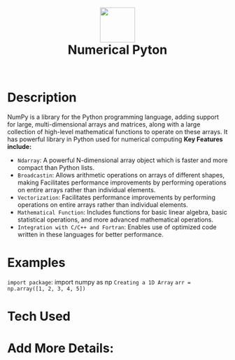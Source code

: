 <div align="center">
      <h1> <img src="#" width="80px"><br/> Numerical Pyton </h1>
     </div>
<p align="center"> <a href="#" target="_blank"><img alt="" src="https://img.shields.io/badge/Website-EA4C89?style=normal&logo=dribbble&logoColor=white" style="vertical-align:center" /></a> <a href="https://twitter.com/nthewindow78505" target="_blank"><img alt="" src="https://img.shields.io/badge/Twitter-1DA1F2?style=normal&logo=twitter&logoColor=white" style="vertical-align:center" /></a> <a href="https://www.facebook.com/maruf.hossain.3958/" target="_blank"><img alt="" src="https://img.shields.io/badge/Facebook-1877F2?style=normal&logo=facebook&logoColor=white" style="vertical-align:center" /></a> <a href="https://www.instagram.com/maruf.hossain.3958/" target="_blank"><img alt="" src="https://img.shields.io/badge/Instagram-E4405F?style=normal&logo=instagram&logoColor=white" style="vertical-align:center" /></a> <a href="https://www.linkedin.com/in/maruf-hossain-682213150/}" target="_blank"><img alt="" src="https://img.shields.io/badge/LinkedIn-0077B5?style=normal&logo=linkedin&logoColor=white" style="vertical-align:center" /></a> </p>

# Description
NumPy is a library for the Python programming language, adding support for large, multi-dimensional arrays and matrices, along with a large collection of high-level mathematical functions to operate on these arrays. It has powerful library in Python used for numerical computing
**Key Features include:**

- `Ndarray`: A powerful N-dimensional array object which is faster and more compact than Python lists.
- `Broadcastin`: Allows arithmetic operations on arrays of different shapes, making Facilitates performance improvements by performing operations on entire arrays rather than individual elements.
- `Vectorization`: Facilitates performance improvements by performing operations on entire arrays rather than individual elements.
- `Mathematical Function`: Includes functions for basic linear algebra, basic statistical operations, and more advanced mathematical operations.
- `Integration with C/C++ and Fortran`: Enables use of optimized code written in these languages for better performance.

# Examples
`import package`: import numpy as np
`Creating a 1D Array`
`arr = np.array([1, 2, 3, 4, 5])`




# Tech Used

      
# Add More Details:







      
<!-- </> with 💛 by readMD (https://readmd.itsvg.in) -->
    
